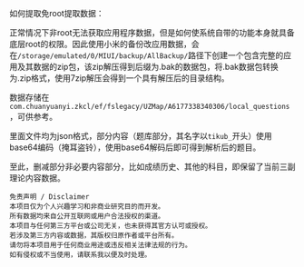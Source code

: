 如何提取免root提取数据：

正常情况下非root无法获取应用程序数据，但是如何使系统自带的功能本身就具备底层root的权限。因此使用小米的备份改应用数据，会在`/storage/emulated/0/MIUI/backup/AllBackup/`路径下创建一个包含完整的应用及其数据的zip包，该zip解压得到后缀为.bak的数据包，将.bak数据包转换为.zip格式，使用7zip解压会得到一个具有解压后的目录结构。

数据存储在`com.chuanyuanyi.zkcl/ef/fslegacy/UZMap/A6177338340306/local_questions`，可供参考。

里面文件均为json格式，部分内容（题库部分，其名字以`tikub_`开头）使用base64编码（掩耳盗铃），使用base64解码后即可得到解析后的题目。

至此，删减部分非必要内容部分，比如成绩历史、其他的科目，即保留了当前三副理论内容数据。

```
免责声明 / Disclaimer
本项目仅为个人兴趣学习和非商业研究目的而开发。
所有数据均来自公开互联网或用户合法授权的渠道。
本项目与任何第三方平台或公司无关，也未获得其官方认可或授权。
若涉及第三方内容或数据，其版权归原作者或平台所有。
请勿将本项目用于任何商业用途或违反相关法律法规的行为。
如有侵权或不当使用，请联系我以便及时处理。
```

